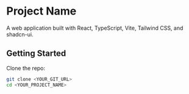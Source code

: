 # Project Name

A web application built with React, TypeScript, Vite, Tailwind CSS, and shadcn-ui.

## Getting Started

Clone the repo:

```sh
git clone <YOUR_GIT_URL>
cd <YOUR_PROJECT_NAME>
